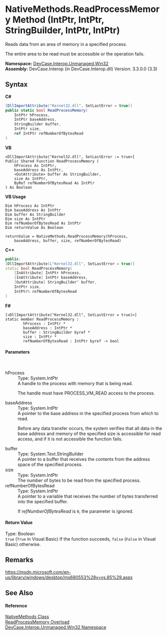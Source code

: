 # NativeMethods.ReadProcessMemory Method (IntPtr, IntPtr, StringBuilder, IntPtr, IntPtr)
 

Reads data from an area of memory in a specified process. 

 The entire area to be read must be accessible or the operation fails.

**Namespace:**&nbsp;<a href="N_DevCase_Interop_Unmanaged_Win32">DevCase.Interop.Unmanaged.Win32</a><br />**Assembly:**&nbsp;DevCase.Interop (in DevCase.Interop.dll) Version: 3.3.0.0 (3.3)

## Syntax

**C#**<br />
``` C#
[DllImportAttribute("Kernel32.dll", SetLastError = true)]
public static bool ReadProcessMemory(
	IntPtr hProcess,
	IntPtr baseAddress,
	StringBuilder buffer,
	IntPtr size,
	ref IntPtr refNumberOfBytesRead
)
```

**VB**<br />
``` VB
<DllImportAttribute("Kernel32.dll", SetLastError := true>]
Public Shared Function ReadProcessMemory ( 
	hProcess As IntPtr,
	baseAddress As IntPtr,
	<OutAttribute> buffer As StringBuilder,
	size As IntPtr,
	ByRef refNumberOfBytesRead As IntPtr
) As Boolean
```

**VB Usage**<br />
``` VB Usage
Dim hProcess As IntPtr
Dim baseAddress As IntPtr
Dim buffer As StringBuilder
Dim size As IntPtr
Dim refNumberOfBytesRead As IntPtr
Dim returnValue As Boolean

returnValue = NativeMethods.ReadProcessMemory(hProcess, 
	baseAddress, buffer, size, refNumberOfBytesRead)
```

**C++**<br />
``` C++
public:
[DllImportAttribute(L"Kernel32.dll", SetLastError = true)]
static bool ReadProcessMemory(
	[InAttribute] IntPtr hProcess, 
	[InAttribute] IntPtr baseAddress, 
	[OutAttribute] StringBuilder^ buffer, 
	IntPtr size, 
	IntPtr% refNumberOfBytesRead
)
```

**F#**<br />
``` F#
[<DllImportAttribute("Kernel32.dll", SetLastError = true)>]
static member ReadProcessMemory : 
        hProcess : IntPtr * 
        baseAddress : IntPtr * 
        buffer : StringBuilder byref * 
        size : IntPtr * 
        refNumberOfBytesRead : IntPtr byref -> bool 

```


#### Parameters
&nbsp;<dl><dt>hProcess</dt><dd>Type: System.IntPtr<br />A handle to the process with memory that is being read. 

 The handle must have PROCESS_VM_READ access to the process.</dd><dt>baseAddress</dt><dd>Type: System.IntPtr<br />A pointer to the base address in the specified process from which to read. 

 Before any data transfer occurs, the system verifies that all data in the base address and memory of the specified size is accessible for read access, and if it is not accessible the function fails.</dd><dt>buffer</dt><dd>Type: System.Text.StringBuilder<br />A pointer to a buffer that receives the contents from the address space of the specified process.</dd><dt>size</dt><dd>Type: System.IntPtr<br />The number of bytes to be read from the specified process.</dd><dt>refNumberOfBytesRead</dt><dd>Type: System.IntPtr<br />A pointer to a variable that receives the number of bytes transferred into the specified buffer. 

 If *refNumberOfBytesRead* is `0`, the parameter is ignored.</dd></dl>

#### Return Value
Type: Boolean<br />`true` (`True` in Visual Basic) If the function succeeds, `false` (`False` in Visual Basic) otherwise.

## Remarks
<a href="https://msdn.microsoft.com/en-us/library/windows/desktop/ms680553%28v=vs.85%29.aspx" target="_blank">https://msdn.microsoft.com/en-us/library/windows/desktop/ms680553%28v=vs.85%29.aspx</a>

## See Also


#### Reference
<a href="T_DevCase_Interop_Unmanaged_Win32_NativeMethods">NativeMethods Class</a><br /><a href="Overload_DevCase_Interop_Unmanaged_Win32_NativeMethods_ReadProcessMemory">ReadProcessMemory Overload</a><br /><a href="N_DevCase_Interop_Unmanaged_Win32">DevCase.Interop.Unmanaged.Win32 Namespace</a><br />